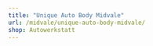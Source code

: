 ```yaml
---
title: "Unique Auto Body Midvale"
url: /midvale/unique-auto-body-midvale/
shop: Autowerkstatt
---
```

